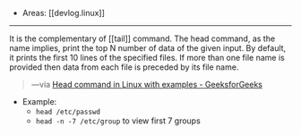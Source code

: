 
- Areas: [[devlog.linux]]

---

It is the complementary of [[tail]] command. The head command, as the name implies, print the top N number of data of the given input. By default, it prints the first 10 lines of the specified files. If more than one file name is provided then data from each file is preceded by its file name.

> —via [Head command in Linux with examples - GeeksforGeeks](https://www.geeksforgeeks.org/head-command-linux-examples/)

- Example:
  - `head /etc/passwd`
  - `head -n -7 /etc/group` to view first 7 groups
